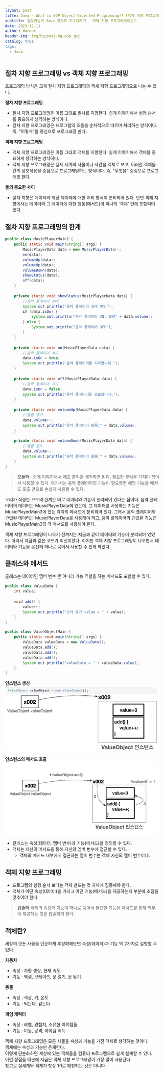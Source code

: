 ```yaml
---
layout: post
title: Java - What is OOP(Object-Oriented-Programing)? (객체 지향 프로그래밍이란?)
subtitle: 김영한님의 Java 강의로 기초다지기 - 객체 지향 프로그래밍이란?
date: 2023-12-11
author: Warner
header-img: img/bg/post-bg-oop.jpg
catalog: true
tags:
  - Java
---
```


## 절차 지향 프로그래밍 vs 객체 지향 프로그래밍

프로그래밍 방식은 크게 절차 지향 프로그래밍과 객체 지향 프로그래밍으로 나눌 수 있다.

**절차 지향 프로그래밍**

- 절차 지향 프로그래밍은 이름 그대로 절차를 지향한다. 쉽게 이야기해서 실행 순서를 중요하게 생각하는 방식이다.
- 절차 지향 프로그래밍은 프로그램의 흐름을 순차적으로 따르며 처리하는 방식이다. 즉, "어떻게"를 중심으로 프로그래밍 한다.

**객체 지향 프로그래밍**

- 객체 지향 프로그래밍은 이름 그대로 객체를 지향한다. 쉽게 이야기해서 객체를 중요하게 생각하는 방식이다.
- 객체 지향 프로그래밍은 실제 세계의 사물이나 사건을 객체로 보고, 이러한 객체들 간의 상호작용을 중심으로 프로그래밍하는 방식이다. 즉, "무엇을" 중심으로 프로그래밍 한다.

**둘의 중요한 차이**

- 절차 지향은 데이터와 해당 데이터에 대한 처리 방식이 분리되어 있다. 반면 객체 지향에서는 데이터와 그 데이터에 대한 행동(메서드)이 하나의 '객체' 안에 포함되어 있다.

## 절차 지향 프로그래밍의 한계

~~~java
public class MusicPlayerMain2 {
    public static void main(String[] args) {
        MusicPlayerData data = new MusicPlayerData();
        on(data);
        volumeUp(data);
        volumeUp(data);
        volumeDown(data);
        showStatus(data);
        off(data);
    }

    private static void showStatus(MusicPlayerData data) {
        //음악 플레이어 상태
        System.out.println("음악 플레이어 상태 확인");
        if (data.isOn) {
            System.out.println("음악 플레이어 ON, 볼륨" + data.volume);
        } else {
            System.out.println("음악 플레이어 OFF");
        }
    }

    private static void on(MusicPlayerData data) {
        //음악 플레이어 켜기
        data.isOn = true;
        System.out.println("음악 플레이어를 시작합니다.");
    }

    private static void off(MusicPlayerData data) {
        //음악 플레이어 끄기
        data.isOn = false;
        System.out.println("음악 플레이어를 종료합니다.");
    }

    private static void volumeUp(MusicPlayerData data) {
        //볼륨 증가
        data.volume++;
        System.out.println("음악 플레이어 볼륨:" + data.volume);
    }

    private static void volumeDown(MusicPlayerData data) {
        //볼륨 감소
        data.volume--;
        System.out.println("음악 플레이어 볼륨:" + data.volume);
    }
}
~~~

> **모듈화** : 쉽게 이야기해서 레고 블럭을 생각하면 된다. 필요한 블럭을 가져다 꼽아서 사용할 수 있다.
> 여기서는 음악 플레이어의 기능이 필요하면 해당 기능을 메서드 호출 만으로 손쉽게 사용할 수 있다.

우리가 작성한 코드의 한계는 바로 데이터와 기능이 분리되어 있다는 점이다. 음악 플레이어의 데이터는 MusicPlayerData에 있는데, 그 데이터를 사용하는 기능은 MusicPlayerMain3에 있는 각각의
메서드에 분리되어 있다. 그래서 음악 플레이어와 관련된 데이터는 MusicPlayerData를 사용해야 하고, 음악 플레이어와 관련된 기능은 MusicPlayerMain3의 각 메서드를 사용해야 한다.

객체 지향 프로그래밍이 나오기 전까지는 지금과 같이 데이터와 기능이 분리되어 있었다. 따라서 지금과 같은 코드가 최선이었다. 하지만 객체 지향 프로그래밍이 나오면서 데이터와 기능을 온전히 하나로 묶어서 사용할 수
있게 되었다.

## 클래스와 메서드

클래스는 데이터인 멤버 변수 뿐 아니라 기능 역할을 하는 메서드도 포함할 수 있다.

~~~java
public class ValueData {
    int value;

    void add() {
        value++;
        System.out.println("숫자 증가 value = " + value);
    }
}
~~~

~~~java
public class ValueObjectMain {
    public static void main(String[] args) {
        ValueData valueData = new ValueData();
        valueData.add();
        valueData.add();
        valueData.add();
        System.out.println("valueData = " + valueData.value);
    }
}
~~~

**인스턴스 생성**
![object1.png](/img/post/2023-12-11/object1.png)

**인스턴스의 메서드 호출**
![object2.png](/img/post/2023-12-11/object2.png)

- 클래스는 속성(데이터, 멤버 변수)과 기능(메서드)을 정의할 수 있다.
- 객체는 자신의 메서드를 통해 자신의 멤버 변수에 접근할 수 있다.
    - 객체의 메서드 내부에서 접근하는 멤버 변수는 객체 자신의 멤버 변수이다.

## 객체 지향 프로그래밍

- 프로그램의 실행 순서 보다는 객체 만드는 것 자체에 집중해야 한다.
- 객체가 어떤 속성(데이터)을 가지고 어떤 기능(메서드)을 제공하는지 부분에 초점을 맞추어야 한다.

> **캡슐화**
> 객체의 속성과 기능이 하나로 묶어서 필요한 기능을 메서드를 통해 외부에 제공하는 것을 캡슐화라 한다.

## 객체란?
세상의 모든 사물을 단순하게 추상화해보면 속성(데이터)과 기능 딱 2가지로 설명할 수 있다.

**자동차**
- 속성 : 차량 생상, 현재 속도
- 기능 : 엑셀, 브레이크, 문 열기, 문 닫기

**동물**
- 속성 : 색상, 키, 온도
- 기능 : 먹는다. 걷는다.

**게임 캐릭터**
- 속성 : 레벨, 경험치, 소유한 아이템들
- 기능 : 이동, 공격, 아이템 획득

객체 지향 프로그래밍은 모든 사물을 속성과 기능을 가진 객체로 생각하는 것이다.\
객체에는 속성과 기능만 존재한다.\
이렇게 단순화하면 세상에 있는 객체들을 컴퓨터 프로그램으로 쉽게 설계할 수 있다.\
이런 장점들 덕분에 지금은 객체 지향 프로그래밍이 가장 많이 사용된다.\
참고로 실세계와 객체가 항상 1:1로 매칭되는 것은 아니다.
